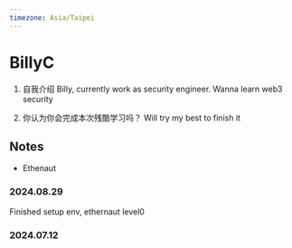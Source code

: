 ```yaml
---
timezone: Asia/Taipei
---
```



# BillyC

1. 自我介绍
Billy, currently work as security engineer. Wanna learn web3 security

2. 你认为你会完成本次残酷学习吗？
Will try my best to finish it

## Notes

<!-- Content_START -->
- Ethenaut

### 2024.08.29

Finished setup env, ethernaut level0


### 2024.07.12


<!-- Content_END -->
